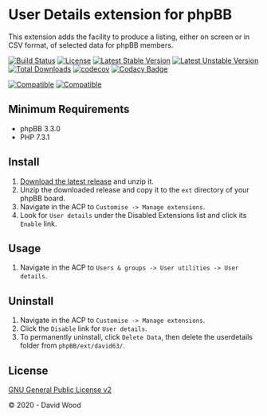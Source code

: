 # User Details extension for phpBB

This extension adds the facility to produce a listing, either on screen or in CSV format, of selected data for phpBB members.

[![Build Status](https://github.com/david63/userdetails/workflows/Tests/badge.svg)](https://github.com/phpbb-extensions/david63/userdetails)
[![License](https://poser.pugx.org/david63/userdetails/license)](https://packagist.org/packages/david63/userdetails)
[![Latest Stable Version](https://poser.pugx.org/david63/userdetails/v/stable)](https://packagist.org/packages/david63/userdetails)
[![Latest Unstable Version](https://poser.pugx.org/david63/userdetails/v/unstable)](https://packagist.org/packages/david63/userdetails)
[![Total Downloads](https://poser.pugx.org/david63/userdetails/downloads)](https://packagist.org/packages/david63/userdetails)
[![codecov](https://codecov.io/gh/david63/userdetails/branch/master/graph/badge.svg?token=D2500PgRex)](https://codecov.io/gh/david63/userdetails)
[![Codacy Badge](https://api.codacy.com/project/badge/Grade/0455c9bf15c74844b17041c1956d25d1)](https://www.codacy.com/manual/david63/userdetails?utm_source=github.com&amp;utm_medium=referral&amp;utm_content=david63/userdetails&amp;utm_campaign=Badge_Grade)

[![Compatible](https://img.shields.io/badge/compatible-phpBB:3.2.x-blue.svg)](https://shields.io/)
[![Compatible](https://img.shields.io/badge/compatible-phpBB:3.3.x-blue.svg)](https://shields.io/)

## Minimum Requirements
* phpBB 3.3.0
* PHP 7.3.1

## Install
1. [Download the latest release](https://github.com/david63/userdetails/archive/3.3.zip) and unzip it.
2. Unzip the downloaded release and copy it to the `ext` directory of your phpBB board.
3. Navigate in the ACP to `Customise -> Manage extensions`.
4. Look for `User details` under the Disabled Extensions list and click its `Enable` link.

## Usage
1. Navigate in the ACP to `Users & groups -> User utilities -> User details`.

## Uninstall
1. Navigate in the ACP to `Customise -> Manage extensions`.
2. Click the `Disable` link for `User details`.
3. To permanently uninstall, click `Delete Data`, then delete the userdetails folder from `phpBB/ext/david63/`.

## License
[GNU General Public License v2](http://opensource.org/licenses/GPL-2.0)

© 2020 - David Wood